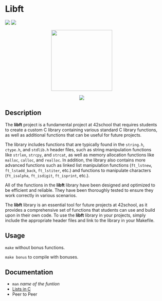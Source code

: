 # Libft

![](https://img.shields.io/badge/Language-C-blue)
![](https://img.shields.io/badge/School-42-black)

<p align="center">
  <img width="200" height="200" src="https://user-images.githubusercontent.com/76873228/142725962-f47f49d4-e98a-4312-a6a2-474ab02be26b.png">
</p>
<p align="center">
 <img src="https://img.shields.io/badge/Puntuation-125%2F100-brightgreen">
</p>

## Description

The **libft** project is a fundamental project at 42school that requires students to create a custom C library containing various standard C library functions, as well as additional functions that can be useful for future projects.

The library includes functions that are typically found in the `string.h`, `ctype.h`, and `stdlib.h` header files, such as string manipulation functions like `strlen`, `strcpy`, and `strcat`, as well as memory allocation functions like `malloc`, `calloc`, and `realloc`. In addition, the library also contains more advanced functions such as linked list manipulation functions (`ft_lstnew`, `ft_lstadd_back`, `ft_lstiter`, etc.) and functions to manipulate characters (`ft_isalpha`, `ft_isdigit`, `ft_isprint`, etc.).

All of the functions in the **libft** library have been designed and optimized to be efficient and reliable. They have been thoroughly tested to ensure they work correctly in various scenarios.

The **libft** library is an essential tool for future projects at 42school, as it provides a comprehensive set of functions that students can use and build upon in their own code. To use the **libft** library in your projects, simply include the appropriate header files and link to the library in your Makefile.

## Usage

``make`` without bonus functions.

``make bonus`` to compile with bonuses.

## Documentation

* ``man`` *name of the funtion*
* [Lists in C](https://www.cprogramming.com/tutorial/c/lesson15.html)
* Peer to Peer